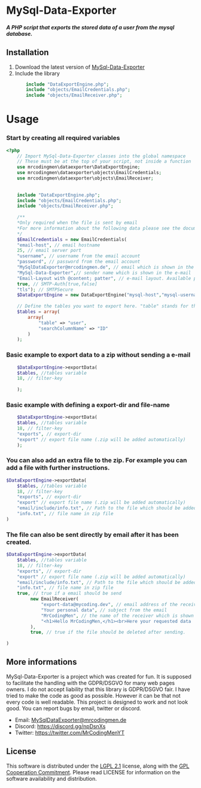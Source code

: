 # MySql-Data-Exporter
##### A PHP script that exports the stored data of a user from the mysql database.
## Installation
1. Download the latest version of [MySql-Data-Exporter](https://github.com/MrCodingMen/MySql-Data-Exporter/releases)
2. Include the library       
    ```php
        include "DataExportEngine.php";
        include "objects/EmailCredentials.php";
        include "objects/EmailReceiver.php";
     ```
    
# Usage
### Start by creating all required variables
    
```php 
<?php
    // Import MySql-Data-Exporter classes into the global namespace
    // These must be at the top of your script, not inside a function
    use mrcodingmen\dataexporter\DataExportEngine;
    use mrcodingmen\dataexporter\objects\EmailCredentials;
    use mrcodingmen\dataexporter\objects\EmailReceiver;
    
    
    include "DataExportEngine.php";
    include "objects/EmailCredentials.php";
    include "objects/EmailReceiver.php";
    
    /**
    *Only required when the file is sent by email
    *For more information about the following data please see the documentation of the library PHPMailer (https://github.com/PHPMailer/PHPMailer/blob/master/docs/README.md)
    */
    $EmailCredentials = new EmailCredentials(
    "email-host", // email hostname
    25, // email server port
    "username", // username from the email account
    "password", // password from the email account
    "MySqlDataExporter@mrcodingmen.de", // email which is shown in the e-mail
    "MySql-Data-Exporter",// sender name which is shown in the e-mail 
    "Email-Layout with @content; patter", // e-mail layout. Available patters: @content; for the content
    true, // SMTP-Auth[true,false]
    "tls"); // SMTPSecure
    $DataExportEngine = new DataExportEngine("mysql-host","mysql-username","mysql-password","mysql-db-name", $EmailCredentials);
    
    // Define the tables you want to export here. "table" stands for the table name. "searchColumnName" is the name of the column used to filter the data. Here you can use for example your User-ID. 
    $tables = array(
        array(
            "table" => "user",
            "searchColumnName" => "ID"
        )
    );
```
    
### Basic example to export data to a zip without sending a e-mail
```php    
    $DataExportEngine->exportData(
    $tables, //tables variable
    18, // filter-key
    
    );
```
### Basic example with defining a export-dir and file-name
   
```php    
    $DataExportEngine->exportData(
    $tables, //tables variable
    18, // filter-key
    "exports", // export-dir
    "export" // export file name (.zip will be added automatically) 
    );
```
    
### You can also add an extra file to the zip. For example you can add a file with further instructions.

```php    
$DataExportEngine->exportData(
    $tables, //tables variable
    18, // filter-key
    "exports", // export-dir
    "export" // export file name (.zip will be added automatically) 
    "email/include/info.txt", // Path to the file which should be added
    "info.txt", // file name in zip file
)
```
### The file can also be sent directly by email after it has been created.

```php    
$DataExportEngine->exportData(
    $tables, //tables variable
    18, // filter-key
    "exports", // export-dir
    "export" // export file name (.zip will be added automatically) 
    "email/include/info.txt", // Path to the file which should be added
    "info.txt", // file name in zip file
    true, // true if a email should be send
         new EmailReceiver(
             "export-data@mycoding.dev", // email address of the receiver of the data
             "Your personal data", // subject from the email
             "MrCodingMen", // the name of the receiver which is shown in the e-mail
             "<h1>Hello MrCodingMen,</h1><br>Here your requested data :D" // content of the email. @content; will be replaced with this content
         ), 
         true, // true if the file should be deleted after sending. 
    
)
```

## More informations
MySql-Data-Exporter is a project which was created for fun. It is supposed to facilitate the handling with the GDPR/DSGVO for many web pages owners. I do not accept liability that this library is GDPR/DSGVO fair.
I have tried to make the code as good as possible. However it can be that not every code is well readable. This project is designed to work and not look good.
You can report bugs by email, twitter or discord.

* Email: MySqlDataExporter@mrcodingmen.de
* Discord: https://discord.gg/npDsnXs
* Twitter: https://twitter.com/MrCodingMenYT


    
    
## License
This software is distributed under the [LGPL 2.1](http://www.gnu.org/licenses/lgpl-2.1.html) license, along with the [GPL Cooperation Commitment](https://gplcc.github.io/gplcc/). Please read LICENSE for information on the software availability and distribution.

